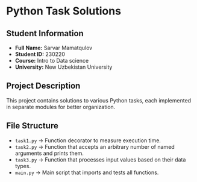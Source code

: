 # Python Task Solutions

## Student Information
- **Full Name:** Sarvar Mamatqulov
- **Student ID:** 230220
- **Course:** Intro to Data science
- **University:** New Uzbekistan University

## Project Description
This project contains solutions to various Python tasks, each implemented in separate modules for better organization.

## File Structure
- `task1.py` → Function decorator to measure execution time.
- `task2.py` → Function that accepts an arbitrary number of named arguments and prints them.
- `task3.py` → Function that processes input values based on their data types.
- `main.py` → Main script that imports and tests all functions.
